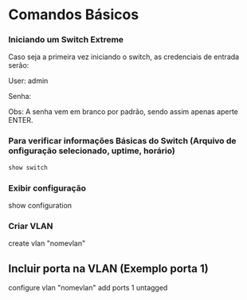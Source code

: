 # Comandos Básicos

### Iniciando um Switch Extreme

Caso seja a primeira vez iniciando o switch, as credenciais de entrada serão:

User: admin

Senha:

Obs: A senha vem em branco por padrão, sendo assim apenas aperte ENTER.

### Para verificar informações Básicas do Switch (Arquivo de onfiguração selecionado, uptime, horário)
```bash
show switch
```

### Exibir configuração

show configuration

### Criar VLAN

create vlan "nomevlan"

## Incluir porta na VLAN (Exemplo porta 1)
configure vlan "nomevlan" add ports 1 untagged
